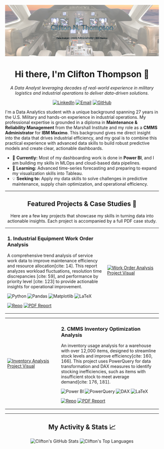 <p align="center">
  <img src="https://raw.githubusercontent.com/cliftonthompson/cliftonthompson/main/assets/banner.png" alt="Clifton Thompson - Data Analytics Banner">
</p>

<h1 align="center">Hi there, I'm Clifton Thompson 👋</h1>
<p align="center">
  <em>A Data Analyst leveraging decades of real-world experience in military logistics and industrial operations to deliver data-driven solutions.</em>
</p>

<p align="center">
  <a href="https://www.linkedin.com/in/clifton-n-thompson/" target="_blank"><img src="https://img.shields.io/badge/LinkedIn-0077B5?style=for-the-badge&logo=linkedin&logoColor=white" alt="LinkedIn"></a>
  <a href="mailto:cliftonnorristhompson@gmail.com"><img src="https://img.shields.io/badge/Email-D14836?style=for-the-badge&logo=gmail&logoColor=white" alt="Email"></a>
  <a href="https://github.com/cliftonthompson"><img src="https://img.shields.io/badge/GitHub-181717?style=for-the-badge&logo=github&logoColor=white" alt="GitHub"></a>
</p>

I'm a Data Analytics student with a unique background spanning 27 years in the U.S. Military and hands-on experience in industrial operations. My professional expertise is grounded in a diploma in **Maintenance & Reliability Management** from the Marshall Institute and my role as a **CMMS Administrator** for **IBM Maximo**. This background gives me direct insight into the data that drives industrial efficiency, and my goal is to combine this practical experience with advanced data skills to build robust predictive models and create clear, actionable dashboards.

-   🔭 **Currently:** Most of my dashboarding work is done in **Power BI**, and I am building my skills in MLOps and cloud-based data pipelines.
-   🌱 **Learning:** Advanced time-series forecasting and preparing to expand my visualization skills into Tableau.
-   💡 **Seeking to:** Apply my data skills to solve challenges in predictive maintenance, supply chain optimization, and operational efficiency.

---

<h2 align="center">Featured Projects & Case Studies 🚀</h2>
<p align="center">
  Here are a few key projects that showcase my skills in turning data into actionable insights. Each project is accompanied by a full PDF case study.
</p>

<table width="100%">
  <tr>
    <td width="65%">
      <h3>1. Industrial Equipment Work Order Analysis</h3>
      <p>
        A comprehensive trend analysis of service work data to improve maintenance efficiency and resource allocation[cite: 14]. This report analyzes workload fluctuations, resolution time discrepancies [cite: 59], and performance by priority level [cite: 123] to provide actionable insights for operational improvement.
      </p>
      <p>
        <img src="https://img.shields.io/badge/Python-3776AB?style=flat&logo=python&logoColor=white" alt="Python">
        <img src="https://img.shields.io/badge/Pandas-150458?style=flat&logo=pandas&logoColor=white" alt="Pandas">
        <img src="https://img.shields.io/badge/Matplotlib-3776AB?style=flat&logo=python&logoColor=white" alt="Matplotlib">
        <img src="https://img.shields.io/badge/LaTeX-008080?style=flat&logo=LaTeX&logoColor=white" alt="LaTeX">
      </p>
      <p>
        <a href="https://github.com/cliftonthompson/Industrial-Work-Order-Analysis"><img src="https://img.shields.io/badge/GitHub-Repository-181717?style=for-the-badge&logo=github" alt="Repo"></a>
        <a href="https://github.com/cliftonthompson/Industrial-Work-Order-Analysis/blob/main/reports/Industrial_Equipment_Trend_Analysis.pdf"><img src="https://img.shields.io/badge/View-PDF%20Report-AC2B28?style=for-the-badge&logo=adobeacrobatreader" alt="PDF Report"></a>
      </p>
    </td>
    <td width="35%">
      <a href="https://github.com/cliftonthompson/Industrial-Work-Order-Analysis"><img src="https://raw.githubusercontent.com/cliftonthompson/cliftonthompson/main/assets/project1.png" alt="Work Order Analysis Project Visual"></a>
    </td>
  </tr>
</table>

<table width="100%">
  <tr>
    <td width="35%">
      <a href="https://github.com/cliftonthompson/Warehouse-Inventory-Analysis"><img src="https://raw.githubusercontent.com/cliftonthompson/cliftonthompson/main/assets/project2.png" alt="Inventory Analysis Project Visual"></a>
    </td>
    <td width="65%">
      <h3>2. CMMS Inventory Optimization Analysis</h3>
      <p>
        An inventory usage analysis for a warehouse with over 12,000 items, designed to streamline stock levels and improve efficiency[cite: 160, 166]. This project uses PowerQuery for data transformation and DAX measures to identify stocking inefficiencies, such as items with insufficient stock to meet average demand[cite: 176, 181].
      </p>
      <p>
        <img src="https://img.shields.io/badge/Power%20BI-F2C811?style=flat&logo=powerbi&logoColor=black" alt="Power BI">
        <img src="https://img.shields.io/badge/PowerQuery-0072C6?style=flat&logo=microsoftpowerpoint&logoColor=white" alt="PowerQuery">
        <img src="https://img.shields.io/badge/DAX-E8A824?style=flat&logoColor=white" alt="DAX">
        <img src="https://img.shields.io/badge/LaTeX-008080?style=flat&logo=LaTeX&logoColor=white" alt="LaTeX">
      </p>
      <p>
        <a href="https://github.com/cliftonthompson/Warehouse-Inventory-Analysis"><img src="https://img.shields.io/badge/GitHub-Repository-181717?style=for-the-badge&logo=github" alt="Repo"></a>
        <a href="https://github.com/cliftonthompson/Warehouse-Inventory-Analysis/blob/main/reports/2024_Inventory_Analysis.pdf"><img src="https://img.shields.io/badge/View-PDF%20Report-AC2B28?style=for-the-badge&logo=adobeacrobatreader" alt="PDF Report"></a>
      </p>
    </td>
  </tr>
</table>

---

<h2 align="center">My Activity & Stats 📈</h2>
<p align="center">
  <img src="https://github-readme-stats.vercel.app/api?username=cliftonthompson&show_icons=true&theme=dracula&line_height=27" alt="Clifton's GitHub Stats">
  <img src="https://github-readme-stats.vercel.app/api/top-langs/?username=cliftonthompson&layout=compact&theme=dracula" alt="Clifton's Top Languages">
</p>

